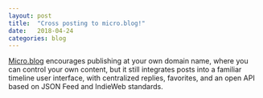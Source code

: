 ```yaml
---
layout: post
title:  "Cross posting to micro.blog!"
date:   2018-04-24
categories: blog
---
```


[Micro.blog](https://micro.blog/) encourages publishing at your own domain name, where you can control your own content, but it still integrates posts into a familiar timeline user interface, with centralized replies, favorites, and an open API based on JSON Feed and IndieWeb standards.  
